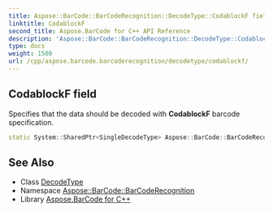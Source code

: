 ```yaml
---
title: Aspose::BarCode::BarCodeRecognition::DecodeType::CodablockF field
linktitle: CodablockF
second_title: Aspose.BarCode for C++ API Reference
description: 'Aspose::BarCode::BarCodeRecognition::DecodeType::CodablockF field. Specifies that the data should be decoded with CodablockF barcode specification in C++.'
type: docs
weight: 1500
url: /cpp/aspose.barcode.barcoderecognition/decodetype/codablockf/
---
```

## CodablockF field


Specifies that the data should be decoded with **CodablockF** barcode specification.

```cpp
static System::SharedPtr<SingleDecodeType> Aspose::BarCode::BarCodeRecognition::DecodeType::CodablockF
```




## See Also

* Class [DecodeType](../)
* Namespace [Aspose::BarCode::BarCodeRecognition](../../)
* Library [Aspose.BarCode for C++](../../../)

